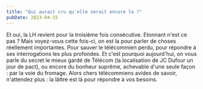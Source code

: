 ```yaml
---
title: "Qui aurait cru qu'elle serait encore la ?"
pubDate: 2023-04-15
---
```


Et oui, la LH revient pour la troisième fois consécutive. Etonnant n'est ce pas ? Mais voyez-vous cette fois-ci, on est la pour parler de choses réellement importantes. Pour sauver le télécommien perdu, pour répondre à ses interrogations les plus profondes. Et c'est pourquoi aujourd'hui, on vous parle du secret le mieux gardé de Télécom (la localisation de JC Dufour un jour de pact), ou encore du bonheur suprême, achevable d'une seule façon : par la voie du fromage. Alors chers télécommiens avides de savoir, n'attendez plus : la lâttre est là pour répondre à vos besoins.
